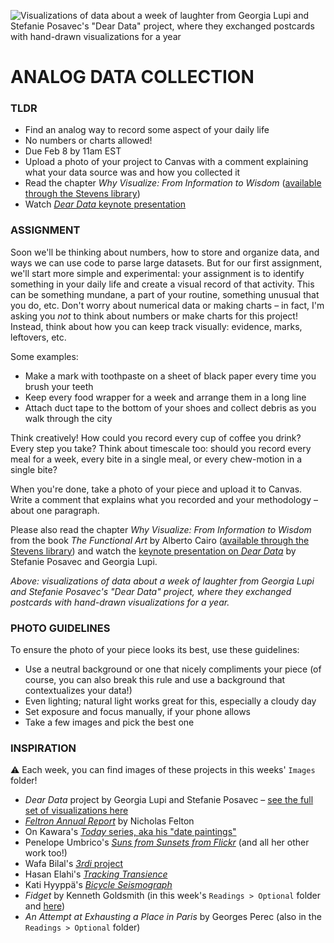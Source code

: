 ![Visualizations of data about a week of laughter from Georgia Lupi and Stefanie Posavec's "Dear Data" project, where they exchanged postcards with hand-drawn visualizations for a year](https://raw.githubusercontent.com/jeffThompson/DesigningWithData/master/Week01_AnalogDataCollection/Images/DearData-Composite-GeorgiaLupiAndStefaniePosavec.jpg)

# ANALOG DATA COLLECTION

### TLDR
* Find an analog way to record some aspect of your daily life
* No numbers or charts allowed!
* Due Feb 8 by 11am EST
* Upload a photo of your project to Canvas with a comment explaining what your data source was and how you collected it
* Read the chapter *Why Visualize: From Information to Wisdom* ([available through the Stevens library](https://stevens.on.worldcat.org/oclc/826866879))
* Watch [*Dear Data* keynote presentation](https://vimeo.com/157474716)


### ASSIGNMENT
Soon we'll be thinking about numbers, how to store and organize data, and ways we can use code to parse large datasets. But for our first assignment, we'll start more simple and experimental: your assignment is to identify something in your daily life and create a visual record of that activity. This can be something mundane, a part of your routine, something unusual that you do, etc. Don't worry about numerical data or making charts – in fact, I'm asking you *not* to think about numbers or make charts for this project! Instead, think about how you can keep track visually: evidence, marks, leftovers, etc.

Some examples:
* Make a mark with toothpaste on a sheet of black paper every time you brush your teeth
* Keep every food wrapper for a week and arrange them in a long line
* Attach duct tape to the bottom of your shoes and collect debris as you walk through the city

Think creatively! How could you record every cup of coffee you drink? Every step you take? Think about timescale too: should you record every meal for a week, every bite in a single meal, or every chew-motion in a single bite?

When you're done, take a photo of your piece and upload it to Canvas. Write a comment that explains what you recorded and your methodology – about one paragraph.

Please also read the chapter *Why Visualize: From Information to Wisdom* from the book *The Functional Art* by Alberto Cairo ([available through the Stevens library](https://stevens.on.worldcat.org/oclc/826866879)) and watch the [keynote presentation on *Dear Data*](https://vimeo.com/157474716) by Stefanie Posavec and Georgia Lupi.

*Above: visualizations of data about a week of laughter from Georgia Lupi and Stefanie Posavec's "Dear Data" project, where they exchanged postcards with hand-drawn visualizations for a year.*


### PHOTO GUIDELINES
To ensure the photo of your piece looks its best, use these guidelines:

* Use a neutral background or one that nicely compliments your piece (of course, you can also break this rule and use a background that contextualizes your data!)
* Even lighting; natural light works great for this, especially a cloudy day
* Set exposure and focus manually, if your phone allows
* Take a few images and pick the best one


### INSPIRATION
:warning: Each week, you can find images of these projects in this weeks' `Images` folder!

* *Dear Data* project by Georgia Lupi and Stefanie Posavec – [see the full set of visualizations here](http://www.dear-data.com/all)
* [*Feltron Annual Report*](http://feltron.com) by Nicholas Felton
* On Kawara's [*Today* series, aka his "date paintings"](https://www.guggenheim.org/teaching-materials/on-kawara-silence/paintings-today-series-date-paintings)
* Penelope Umbrico's [*Suns from Sunsets from Flickr*](http://www.penelopeumbrico.net/index.php/project/suns-from-sunsets-from-flickr) (and all her other work too!)
* Wafa Bilal's [*3rdi* project](http://wafaabilal.com/thirdi)
* Hasan Elahi's [*Tracking Transience*](https://elahi.gmu.edu/track)
* Kati Hyyppä's [*Bicycle Seismograph*](http://katihyyppa.com/bicycle-seismographs)
* *Fidget* by Kenneth Goldsmith (in this week's `Readings > Optional` folder and [here](http://www.writing.upenn.edu/pennsound/x/Goldsmith-Fidget.html))
* *An Attempt at Exhausting a Place in Paris* by Georges Perec (also in the `Readings > Optional` folder)

